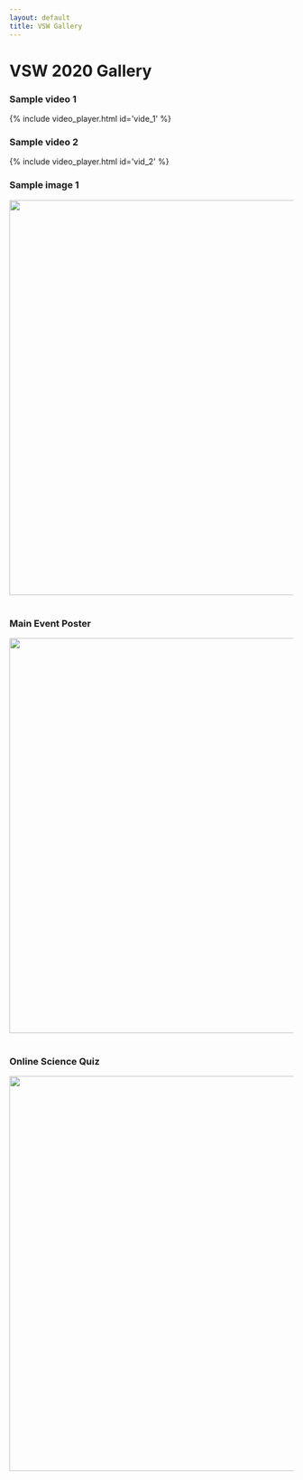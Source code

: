 ```yaml
---
layout: default
title: VSW Gallery
---
```


<div class="post">
    <h1 class="pageTitle">VSW 2020 Gallery</h1>
    <h3>Sample video 1</h3>
    {% include video_player.html id='vide_1' %}
    <br />
    <h3>Sample video 2</h3>
    {% include video_player.html id='vid_2' %}
    <h3>Sample image 1</h3>
    <center>
        <img src="{{ '/assets/img/touring.jpg'}}" width="700px" alt=""> 
    </center>
    <br />
    <h3>Main Event Poster</h3>
    <center>
        <img src="{{ '/assets/img/main poster.jpeg'}}" width="700px" alt=""> 
    </center>
    <br />
     <h3>Online Science Quiz</h3>
    <center>
        <img src="{{ '/assets/img/Quiz_Poster.jpeg'}}" width="700px" alt=""> 
    </center>

</div>
